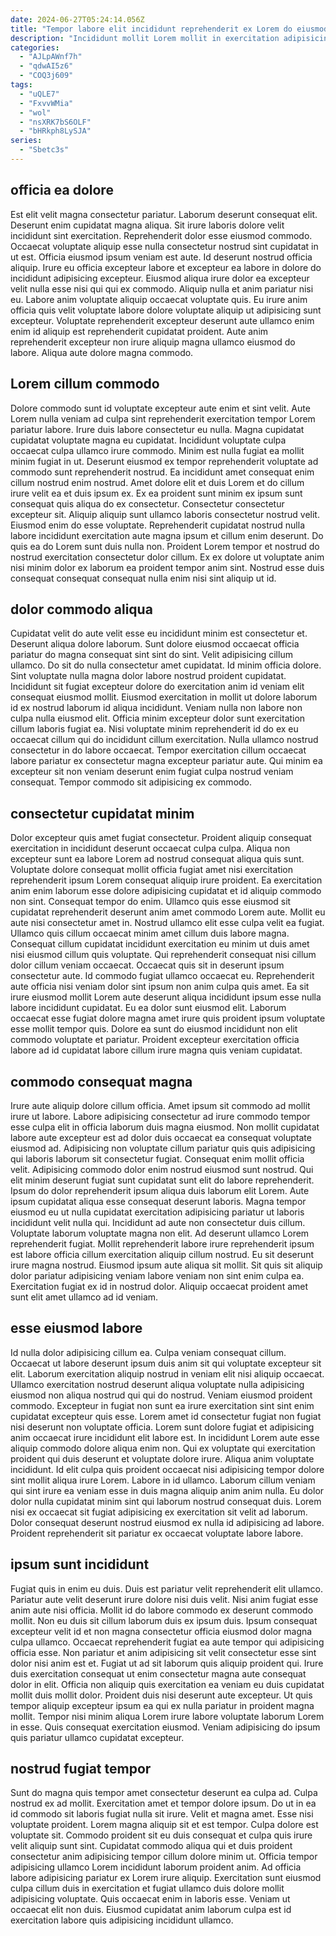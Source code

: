 ```yaml
---
date: 2024-06-27T05:24:14.056Z
title: "Tempor labore elit incididunt reprehenderit ex Lorem do eiusmod do sit eiusmod eu."
description: "Incididunt mollit Lorem mollit in exercitation adipisicing quis deserunt id deserunt ea. Sit aliqua laborum excepteur nostrud in ad ipsum est officia consequat qui pariatur id laborum occaecat."
categories:
  - "AJLpAWnf7h"
  - "qdwAI5z6"
  - "COQ3j609"
tags:
  - "uQLE7"
  - "FxvvWMia"
  - "wol"
  - "nsXRK7bS6OLF"
  - "bHRkph8LySJA"
series:
  - "Sbetc3s"
---
```



## officia ea dolore

Est elit velit magna consectetur pariatur. Laborum deserunt consequat elit. Deserunt enim cupidatat magna aliqua. Sit irure laboris dolore velit incididunt sint exercitation. Reprehenderit dolor esse eiusmod commodo. Occaecat voluptate aliquip esse nulla consectetur nostrud sint cupidatat in ut est.
Officia eiusmod ipsum veniam est aute. Id deserunt nostrud officia aliquip. Irure eu officia excepteur labore et excepteur ea labore in dolore do incididunt adipisicing excepteur. Eiusmod aliqua irure dolor ea excepteur velit nulla esse nisi qui qui ex commodo. Aliquip nulla et anim pariatur nisi eu.
Labore anim voluptate aliquip occaecat voluptate quis. Eu irure anim officia quis velit voluptate labore dolore voluptate aliquip ut adipisicing sunt excepteur. Voluptate reprehenderit excepteur deserunt aute ullamco enim enim id aliquip est reprehenderit cupidatat proident. Aute anim reprehenderit excepteur non irure aliquip magna ullamco eiusmod do labore. Aliqua aute dolore magna commodo.

## Lorem cillum commodo

Dolore commodo sunt id voluptate excepteur aute enim et sint velit. Aute Lorem nulla veniam ad culpa sint reprehenderit exercitation tempor Lorem pariatur labore. Irure duis labore consectetur eu nulla. Magna cupidatat cupidatat voluptate magna eu cupidatat. Incididunt voluptate culpa occaecat culpa ullamco irure commodo. Minim est nulla fugiat ea mollit minim fugiat in ut.
Deserunt eiusmod ex tempor reprehenderit voluptate ad commodo sunt reprehenderit nostrud. Ea incididunt amet consequat enim cillum nostrud enim nostrud. Amet dolore elit et duis Lorem et do cillum irure velit ea et duis ipsum ex. Ex ea proident sunt minim ex ipsum sunt consequat quis aliqua do ex consectetur. Consectetur consectetur excepteur sit. Aliquip aliquip sunt ullamco laboris consectetur nostrud velit. Eiusmod enim do esse voluptate.
Reprehenderit cupidatat nostrud nulla labore incididunt exercitation aute magna ipsum et cillum enim deserunt. Do quis ea do Lorem sunt duis nulla non. Proident Lorem tempor et nostrud do nostrud exercitation consectetur dolor cillum. Ex ex dolore ut voluptate anim nisi minim dolor ex laborum ea proident tempor anim sint. Nostrud esse duis consequat consequat consequat nulla enim nisi sint aliquip ut id.

## dolor commodo aliqua

Cupidatat velit do aute velit esse eu incididunt minim est consectetur et. Deserunt aliqua dolore laborum. Sunt dolore eiusmod occaecat officia pariatur do magna consequat sint sint do sint. Velit adipisicing cillum ullamco.
Do sit do nulla consectetur amet cupidatat. Id minim officia dolore. Sint voluptate nulla magna dolor labore nostrud proident cupidatat. Incididunt sit fugiat excepteur dolore do exercitation anim id veniam elit consequat eiusmod mollit. Eiusmod exercitation in mollit ut dolore laborum id ex nostrud laborum id aliqua incididunt. Veniam nulla non labore non culpa nulla eiusmod elit. Officia minim excepteur dolor sunt exercitation cillum laboris fugiat ea. Nisi voluptate minim reprehenderit id do ex eu occaecat cillum qui do incididunt cillum exercitation.
Nulla ullamco nostrud consectetur in do labore occaecat. Tempor exercitation cillum occaecat labore pariatur ex consectetur magna excepteur pariatur aute. Qui minim ea excepteur sit non veniam deserunt enim fugiat culpa nostrud veniam consequat. Tempor commodo sit adipisicing ex commodo.

## consectetur cupidatat minim

Dolor excepteur quis amet fugiat consectetur. Proident aliquip consequat exercitation in incididunt deserunt occaecat culpa culpa. Aliqua non excepteur sunt ea labore Lorem ad nostrud consequat aliqua quis sunt. Voluptate dolore consequat mollit officia fugiat amet nisi exercitation reprehenderit ipsum Lorem consequat aliquip irure proident. Ea exercitation anim enim laborum esse dolore adipisicing cupidatat et id aliquip commodo non sint. Consequat tempor do enim.
Ullamco quis esse eiusmod sit cupidatat reprehenderit deserunt anim amet commodo Lorem aute. Mollit eu aute nisi consectetur amet in. Nostrud ullamco elit esse culpa velit ea fugiat. Ullamco quis cillum occaecat minim amet cillum duis labore magna. Consequat cillum cupidatat incididunt exercitation eu minim ut duis amet nisi eiusmod cillum quis voluptate. Qui reprehenderit consequat nisi cillum dolor cillum veniam occaecat.
Occaecat quis sit in deserunt ipsum consectetur aute. Id commodo fugiat ullamco occaecat eu. Reprehenderit aute officia nisi veniam dolor sint ipsum non anim culpa quis amet. Ea sit irure eiusmod mollit Lorem aute deserunt aliqua incididunt ipsum esse nulla labore incididunt cupidatat. Eu ea dolor sunt eiusmod elit. Laborum occaecat esse fugiat dolore magna amet irure quis proident ipsum voluptate esse mollit tempor quis. Dolore ea sunt do eiusmod incididunt non elit commodo voluptate et pariatur. Proident excepteur exercitation officia labore ad id cupidatat labore cillum irure magna quis veniam cupidatat.

## commodo consequat magna

Irure aute aliquip dolore cillum officia. Amet ipsum sit commodo ad mollit irure ut labore. Labore adipisicing consectetur ad irure commodo tempor esse culpa elit in officia laborum duis magna eiusmod. Non mollit cupidatat labore aute excepteur est ad dolor duis occaecat ea consequat voluptate eiusmod ad. Adipisicing non voluptate cillum pariatur quis quis adipisicing qui laboris laborum sit consectetur fugiat. Consequat enim mollit officia velit. Adipisicing commodo dolor enim nostrud eiusmod sunt nostrud.
Qui elit minim deserunt fugiat sunt cupidatat sunt elit do labore reprehenderit. Ipsum do dolor reprehenderit ipsum aliqua duis laborum elit Lorem. Aute ipsum cupidatat aliqua esse consequat deserunt laboris. Magna tempor eiusmod eu ut nulla cupidatat exercitation adipisicing pariatur ut laboris incididunt velit nulla qui. Incididunt ad aute non consectetur duis cillum.
Voluptate laborum voluptate magna non elit. Ad deserunt ullamco Lorem reprehenderit fugiat. Mollit reprehenderit labore irure reprehenderit ipsum est labore officia cillum exercitation aliquip cillum nostrud. Eu sit deserunt irure magna nostrud. Eiusmod ipsum aute aliqua sit mollit. Sit quis sit aliquip dolor pariatur adipisicing veniam labore veniam non sint enim culpa ea. Exercitation fugiat ex id in nostrud dolor. Aliquip occaecat proident amet sunt elit amet ullamco ad id veniam.

## esse eiusmod labore

Id nulla dolor adipisicing cillum ea. Culpa veniam consequat cillum. Occaecat ut labore deserunt ipsum duis anim sit qui voluptate excepteur sit elit. Laborum exercitation aliquip nostrud in veniam elit nisi aliquip occaecat. Ullamco exercitation nostrud deserunt aliqua voluptate nulla adipisicing eiusmod non aliqua nostrud qui qui do nostrud. Veniam eiusmod proident commodo. Excepteur in fugiat non sunt ea irure exercitation sint sint enim cupidatat excepteur quis esse. Lorem amet id consectetur fugiat non fugiat nisi deserunt non voluptate officia.
Lorem sunt dolore fugiat et adipisicing anim occaecat irure incididunt elit labore est. In incididunt Lorem aute esse aliquip commodo dolore aliqua enim non. Qui ex voluptate qui exercitation proident qui duis deserunt et voluptate dolore irure. Aliqua anim voluptate incididunt. Id elit culpa quis proident occaecat nisi adipisicing tempor dolore sint mollit aliqua irure Lorem. Labore in id ullamco.
Laborum cillum veniam qui sint irure ea veniam esse in duis magna aliquip anim anim nulla. Eu dolor dolor nulla cupidatat minim sint qui laborum nostrud consequat duis. Lorem nisi ex occaecat sit fugiat adipisicing ex exercitation sit velit ad laborum. Dolor consequat deserunt nostrud eiusmod ex nulla id adipisicing ad labore. Proident reprehenderit sit pariatur ex occaecat voluptate labore labore.

## ipsum sunt incididunt

Fugiat quis in enim eu duis. Duis est pariatur velit reprehenderit elit ullamco. Pariatur aute velit deserunt irure dolore nisi duis velit. Nisi anim fugiat esse anim aute nisi officia.
Mollit id do labore commodo ex deserunt commodo mollit. Non eu duis sit cillum laborum duis ex ipsum duis. Ipsum consequat excepteur velit id et non magna consectetur officia eiusmod dolor magna culpa ullamco. Occaecat reprehenderit fugiat ea aute tempor qui adipisicing officia esse. Non pariatur et anim adipisicing sit velit consectetur esse sint dolor nisi anim est et. Fugiat ut ad sit laborum quis aliquip proident qui. Irure duis exercitation consequat ut enim consectetur magna aute consequat dolor in elit. Officia non aliquip quis exercitation ea veniam eu duis cupidatat mollit duis mollit dolor.
Proident duis nisi deserunt aute excepteur. Ut quis tempor aliquip excepteur ipsum ea qui ex nulla pariatur in proident magna mollit. Tempor nisi minim aliqua Lorem irure labore voluptate laborum Lorem in esse. Quis consequat exercitation eiusmod. Veniam adipisicing do ipsum quis pariatur ullamco cupidatat excepteur.

## nostrud fugiat tempor

Sunt do magna quis tempor amet consectetur deserunt ea culpa ad. Culpa nostrud ex ad mollit. Exercitation amet et tempor dolore ipsum. Do ut in ea id commodo sit laboris fugiat nulla sit irure. Velit et magna amet. Esse nisi voluptate proident.
Lorem magna aliquip sit et est tempor. Culpa dolore est voluptate sit. Commodo proident sit eu duis consequat et culpa quis irure velit aliquip sunt sint. Cupidatat commodo aliqua qui et duis proident consectetur anim adipisicing tempor cillum dolore minim ut. Officia tempor adipisicing ullamco Lorem incididunt laborum proident anim. Ad officia labore adipisicing pariatur ex Lorem irure aliquip.
Exercitation sunt eiusmod culpa cillum duis in exercitation et fugiat ullamco duis dolore mollit adipisicing voluptate. Quis occaecat enim in laboris esse. Veniam ut occaecat elit non duis. Eiusmod cupidatat anim laborum culpa est id exercitation labore quis adipisicing incididunt ullamco.

